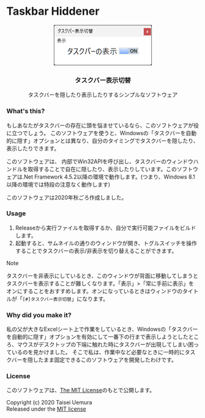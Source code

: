 # Taskbar Hiddener

<div align="center">
    <img src="./thumbnail.png" alt="実行中の様子">
    <h3>タスクバー表示切替</h3>
    <p>タスクバーを隠したり表示したりするシンプルなソフトウェア</p>
</div>

### What's this?

もしあなたがタスクバーの存在に頭を悩ませているなら、このソフトウェアが役に立つでしょう。
このソフトウェアを使うと、Windowsの「タスクバーを自動的に隠す」オプションとは異なり、自分のタイミングでタスクバーを隠したり、表示したりできます。

このソフトウェアは、 内部でWin32APIを呼び出し、タスクバーのウィンドウハンドルを取得することで自在に隠したり、表示したりしています。このソフトウェアは.Net Framework 4.5.2以降の環境で動作します。(つまり、Windows 8.1以降の環境では特段の注意なく動作します)

このソフトウェアは2020年秋ごろ作成しました。

### Usage

1. Releaseから実行ファイルを取得するか、自分で実行可能ファイルをビルドします。
2. 起動すると、サムネイルの通りのウィンドウが開き、トグルスイッチを操作することでタスクバーの表示/非表示を切り替えることができます。

> [!NOTE]
> タスクバーを非表示にしているとき、このウィンドウが背面に移動してしまうとタスクバーを表示することが難しくなります。「表示」>「常に手前に表示」をオンにすることをおすすめします。オンになっているときはウィンドウのタイトルが「`[#]タスクバー表示切替`」になります。

### Why did you make it?

私の父が大きなExcelシート上で作業をしているとき、Windowsの「タスクバーを自動的に隠す」オプションを有効にして一番下の行まで表示しようとしたところ、マウスがデスクトップの下端に触れた時にタスクバーが出現してしまい困っているのを見かけました。
そこで私は、作業中など必要なときに一時的にタスクバーを隠したまま固定できるこのソフトウェアを開発したわけです。

### License

このソフトウェアは、[The MIT License](./LICENSE.txt)のもとで公開します。

Copyright (c) 2020 Taisei Uemura  
Released under the [MIT license](./LICENSE.txt)
